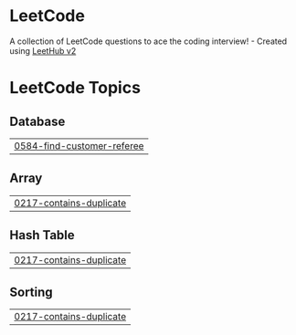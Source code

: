 # LeetCode
A collection of LeetCode questions to ace the coding interview! - Created using [LeetHub v2](https://github.com/arunbhardwaj/LeetHub-2.0)

<!---LeetCode Topics Start-->
# LeetCode Topics
## Database
|  |
| ------- |
| [0584-find-customer-referee](https://github.com/anuj3509/LeetCode/tree/master/0584-find-customer-referee) |
## Array
|  |
| ------- |
| [0217-contains-duplicate](https://github.com/anuj3509/LeetCode/tree/master/0217-contains-duplicate) |
## Hash Table
|  |
| ------- |
| [0217-contains-duplicate](https://github.com/anuj3509/LeetCode/tree/master/0217-contains-duplicate) |
## Sorting
|  |
| ------- |
| [0217-contains-duplicate](https://github.com/anuj3509/LeetCode/tree/master/0217-contains-duplicate) |
<!---LeetCode Topics End-->